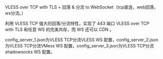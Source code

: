 VLESS over TCP with TLS + 回落 & 分流 to WebSocket（tcp直连，web回落，ws分流。）

利用 VLESS TCP 强大的回落/分流特性，实现了 443 端口 VLESS over TCP with TLS 和任意 WS 的完美共存，而 WS 还可以 CDN 。

config_server_1.json为VLESS TCP分流VLESS WS 配置，config_server_2.json为VLESS TCP分流VMess WS 配置，config_server_3.json为VLESS TCP分流shadowsocks WS 配置。
